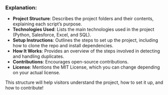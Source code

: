 
### Explanation:
- **Project Structure**: Describes the project folders and their contents, explaining each script’s purpose.
- **Technologies Used**: Lists the main technologies used in the project (Python, Salesforce, Excel, and SQL).
- **Setup Instructions**: Outlines the steps to set up the project, including how to clone the repo and install dependencies.
- **How It Works**: Provides an overview of the steps involved in detecting and handling duplicates.
- **Contributions**: Encourages open-source contributions.
- **License**: Mentions the MIT License, which you can change depending on your actual license. 

This structure will help visitors understand the project, how to set it up, and how to contribute!
